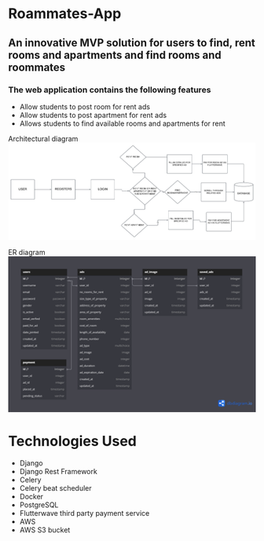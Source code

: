 # Roammates-App
## An innovative MVP solution for users to find, rent rooms and apartments and find rooms and roommates 
### The web application contains the following features 
- Allow students to post room for rent ads
- Allow students to post apartment for rent ads
- Allows students to find available rooms and apartments for rent

Architectural diagram
![](https://github.com/Benji918/Roammates-App/blob/main/ROAMMATES%20APP.png)

ER diagram 
![](https://github.com/Benji918/Roammates-App/blob/main/Roommates%20ER%20diagram.png)

# Technologies Used
- Django
- Django Rest Framework
- Celery
- Celery beat scheduler
- Docker
- PostgreSQL
- Flutterwave third party payment service
- AWS
- AWS S3 bucket 
